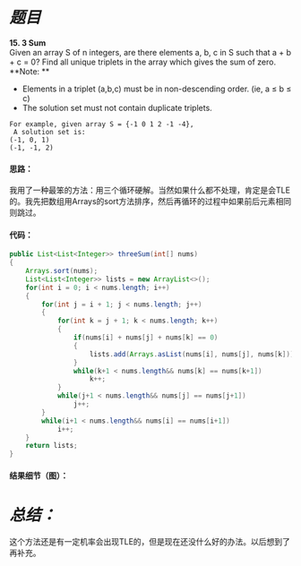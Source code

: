 # *题目*
**15. 3 Sum**  
Given an array S of n integers, are there elements a, b, c in S such that a + b + c = 0? Find all unique triplets in the array which gives the sum of zero.    
**Note: **    
- Elements in a triplet (a,b,c) must be in non-descending order. (ie, a ≤ b ≤ c)  
- The solution set must not contain duplicate triplets.  
```
For example, given array S = {-1 0 1 2 -1 -4},
 A solution set is:
(-1, 0, 1)
(-1, -1, 2)
```
#### 思路：
我用了一种最笨的方法：用三个循环硬解。当然如果什么都不处理，肯定是会TLE的。我先把数组用Arrays的sort方法排序，然后再循环的过程中如果前后元素相同则跳过。
#### 代码：
```java
public List<List<Integer>> threeSum(int[] nums)
{
    Arrays.sort(nums);
    List<List<Integer>> lists = new ArrayList<>();
    for(int i = 0; i < nums.length; i++)
    {
        for(int j = i + 1; j < nums.length; j++)
        {
            for(int k = j + 1; k < nums.length; k++)
            {
                if(nums[i] + nums[j] + nums[k] == 0)
                {
                    lists.add(Arrays.asList(nums[i], nums[j], nums[k]));
                }
                while(k+1 < nums.length&& nums[k] == nums[k+1])
                    k++;
            }
            while(j+1 < nums.length&& nums[j] == nums[j+1])
                j++;
        }
        while(i+1 < nums.length&& nums[i] == nums[i+1])
            i++;
    }
    return lists;
}
```
#### 结果细节（图）：

# *总结：*
这个方法还是有一定机率会出现TLE的，但是现在还没什么好的办法。以后想到了再补充。